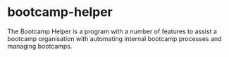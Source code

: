 # bootcamp-helper
The Bootcamp Helper is a program with a number of features to assist a bootcamp organisation
with automating internal bootcamp processes and managing bootcamps.

